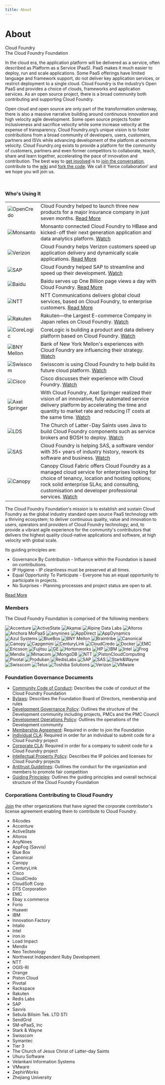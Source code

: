 ```yaml
---
title: About
---
```


# About
<div class='sub-nav-tabs'>
<div class='sub-nav-tab active-tab'>Cloud Foundry</div>
<div class='sub-nav-tab'>The Cloud Foundry Foundation</div>
</div>


<div class='tabs'>
<div class='tab'>

<p>In the cloud era, the application platform will be delivered as a service, often described as Platform as a Service (PaaS). PaaS makes it much easier to deploy, run and scale applications. Some PaaS offerings have limited language and framework support, do not deliver key application services, or restrict deployment to a single cloud. Cloud Foundry is the industry’s Open PaaS and provides a choice of clouds, frameworks and application services. As an open source project, there is a broad community both contributing and supporting Cloud Foundry.</p>

<p>Open cloud and open source are only part of the transformation underway, there is also a massive narrative building around continuous innovation and high velocity agile development. Some open source projects foster inclusiveness and sacrifice velocity while some increase velocity at the expense of transparency. Cloud Foundry.org’s unique vision is to foster contributions from a broad community of developers, users, customers, partners and ISVs while advancing development of the platform at extreme velocity. Cloud Foundry.org exists to provide a platform for the community of customers, partners and even former competitors to collaborate, teach, share and learn together, accelerating the pace of innovation and contribution.  The best way to <a href='/get-in'>get involved</a> is to <a href='https://groups.google.com/a/cloudfoundry.org/forum/?fromgroups#!forum/vcap-dev' target="_blank">join the conversation</a>, contribute to the <a href='https://github.com/cloudfoundry-community/cf-docs-contrib/wiki' target="_blank">wiki</a> and <a href='https://github.com/cloudfoundry' target="_blank">fork the code</a>. We call it ‘fierce collaboration’ and we hope you will join us.</p>

<br>


<h3>Who's Using It</h3>

<table class="user-table">
  <tbody>
    <tr>
      <td><img alt="OpenCredo" src="/images/users/CustomerLogo_OpenCredo.png"></td>
      <td>Cloud Foundry helped to launch three new products for a major insurance company in just seven months. <a href="http://blog.cloudfoundry.org/2012/03/22/how-opencredo-launched-three-new-products-in-seven-months-with-cloud-foundry/">Read More</a></td>
    </tr>
    <tr>
      <td><img alt="Monsanto" src="/images/users/CustomerLogo_MonsantoEng.png"></td>
      <td>Monsanto connected Cloud Foundry to HBase and kicked-off their next generation application and data analytics platform. <a href="https://www.youtube.com/watch?v=RJCB7OGeY9o&amp;amp;index=23&amp;amp;list=PLAdzTan_eSPQddps0wSNIMaYNYjMLV73X">Watch</a></td>
    </tr>
    <tr>
      <td><img alt="Verizon" src="/images/users/CustomerLogo_Verizon.png"></td>
      <td>Cloud Foundry helps Verizon customers speed up application delivery and dynamically scale applications. <a href="http://newscenter.verizon.com/corporate/news-articles/2013/11-12-open-cloud-innovation-with-pivotal/">Read More</a></td>
    </tr>
    <tr>
      <td><img alt="SAP" src="/images/users/CustomerLogo_SAP.png"></td>
      <td>Cloud Foundry helped SAP to streamline and speed up their development. <a href="https://www.youtube.com/watch?v=A8kEfY7bA_8&amp;amp;index=17&amp;amp;list=PLAdzTan_eSPQddps0wSNIMaYNYjMLV73X">Watch</a></td>
    </tr>
    <tr>
      <td><img alt="Baidu" src="/images/users/CustomerLogo_Baidu.png"></td>
      <td>Baidu serves up One Billion page views a day with Cloud Foundry. <a href="http://www.slideshare.net/wattersjames/baidu-cloudfoundry-english-24626493">Read More</a></td>
    </tr>
    <tr>
      <td><img alt="NTT" src="/images/users/CustomerLogo_NTT.png"></td>
      <td>NTT Communications delivers global cloud services, based on Cloud Foundry, to enterprise customers. <a href="https://www.youtube.com/watch?v=VWPiI7jKFqM&amp;amp;index=63&amp;amp;list=PLAdzTan_eSPQddps0wSNIMaYNYjMLV73X">Read More</a></td>
    </tr>
    <tr>
      <td><img alt="Rakuten" src="/images/users/CustomerLogo_Rakuten.png"></td>
      <td>Rakuten—the Largest E-commerce Company in Japan relies on Cloud Foundry. <a href="https://www.youtube.com/watch?v=WBGtIZ4WIH4&amp;amp;index=64&amp;amp;list=PLAdzTan_eSPQddps0wSNIMaYNYjMLV73X">Watch</a></td>
    </tr>
    <tr>
      <td><img alt="CoreLogic" src="/images/users/CustomerLogo_CoreLogic.png"></td>
      <td>CoreLogic is building a product and data delivery platform based on Cloud Foundry. <a href="https://www.youtube.com/watch?v=HZWkfOe1-tc&amp;amp;index=24&amp;amp;list=PLAdzTan_eSPQddps0wSNIMaYNYjMLV73X">Watch</a></td>
    </tr>
    <tr>
      <td><img alt="BNY Mellon" src="/images/users/bnymellon.png"></td>
      <td>Bank of New York Mellon's experiences with Cloud Foundry are influencing their strategy. <a href="https://www.youtube.com/watch?v=eJ1j6qezthY&amp;amp;index=6&amp;amp;list=PLAdzTan_eSPQddps0wSNIMaYNYjMLV73X">Watch</a></td>
    </tr>
    <tr>
      <td><img alt="Swisscom" src="/images/users/Swisscom.png"></td>
      <td>Swisscom is using Cloud Foundry to help build its future cloud platform. <a href="https://www.youtube.com/watch?v=fNSgltgW8AA&amp;amp;index=7&amp;amp;list=PLAdzTan_eSPQddps0wSNIMaYNYjMLV73X">Watch</a></td>
    </tr>
    <tr>
      <td><img alt="Cisco" src="/images/users/Cisco.png"></td>
      <td>Cisco discusses their experience with Cloud Foundry. <a href="https://www.youtube.com/watch?v=peBL1QsZgcg&amp;amp;index=10&amp;amp;list=PLAdzTan_eSPQddps0wSNIMaYNYjMLV73X">Watch</a></td>
    </tr>
    <tr>
      <td><img alt="Axel Springer" src="/images/users/axelspringer.png"></td>
      <td>With Cloud Foundry, Axel Springer realized their vision of an innovative, fully automated service delivery platform by accelerating the time and quantity to market rate and reducing IT costs at the same time. <a href="https://www.youtube.com/watch?v=GKJ6YgIZm88&amp;amp;index=18&amp;amp;list=PLAdzTan_eSPQddps0wSNIMaYNYjMLV73X">Watch</a></td>
    </tr>
    <tr>
      <td><img alt="LDS" src="/images/users/lds.png"></td>
      <td>The Church of Latter-Day Saints uses Java to build Cloud Foundry components such as service brokers and BOSH to deploy. <a href="https://www.youtube.com/watch?v=LCC1q6tpawY&amp;amp;index=32&amp;amp;list=PLAdzTan_eSPQddps0wSNIMaYNYjMLV73X">Watch</a></td>
    </tr>
    <tr>
      <td><img alt="SAS" src="/images/users/sas.png"></td>
      <td>Cloud Foundry is helping SAS, a software vendor with 35+ years of industry history, rework its software and business. <a href="https://www.youtube.com/watch?v=jFt0jp34lqA&amp;amp;index=40&amp;amp;list=PLAdzTan_eSPQddps0wSNIMaYNYjMLV73X">Watch</a></td>
    </tr>
    <tr>
      <td><img alt="Canopy" src="/images/users/canopy.png"></td>
      <td>Canopy Cloud Fabric offers Cloud Foundry as a managed cloud service for enterprises looking for choice of tenancy, location and hosting options; rock solid enterprise SLAs; and consulting, customisation and developer professional services. <a href="https://www.youtube.com/watch?v=YMNt6Gn3yaI">Watch</a></td>
    </tr>
  </tbody>
</table>



</div>

<div class='tab'>


<p>The Cloud Foundry Foundation's mission is to establish and sustain Cloud Foundry as the global industry standard open source PaaS technology with a thriving ecosystem; to deliver continuous quality, value and innovation to users, operators and providers of Cloud Foundry technology; and, to provide a vibrant agile experience for the community's contributors that delivers the highest quality cloud-native applications and software, at high velocity with global scale.</p>


<p>Its guiding principles are:</p>

<ul>
  <li>Governance By Contribution - Influence within the Foundation is based on contributions.</li>
  <li>IP Hygiene - IP cleanliness must be preserved at all times.</li>
  <li>Equal Opportunity To Participate - Everyone has an equal opportunity to participate in projects.</li>
  <li>No Surprises - Planning processes and project status are open to all.</li>
</ul>

<p><a href="http://www.pivotal.io/platform-as-a-service/press-release/06092014-cloud-foundry-foundation-adds-swisscom-to-roster" target="_blank">Read More</a></p>


<h3>Members</h3>

<p>The Cloud Foundry Foundation is comprised of the following members:</p>


<p class="foundation-table"><img alt="Accenture" src="/images/foundation/Accenture.png">
<img alt="ActiveState" src="/images/foundation/ActiveState.png">
<img alt="Akamai" src="/images/foundation/akamai.png">
<img alt="Alpine Data Labs" src="/images/foundation/AlpineDataLabs.png">
<img alt="Altoros" src="/images/foundation/Altoros.png">
<img alt="Anchora MoPaaS" src="/images/foundation/mopaas.png">
<img alt="anynines" src="/images/foundation/anynines.png">
<img alt="AppDirect" src="/images/foundation/AppDirect.png">
<img alt="AppDynamics" src="/images/foundation/AppDynamics.png">
<img alt="Azul Systems" src="/images/foundation/AzulSystems.png">
<img alt="BlueBox" src="/images/foundation/BlueBox.png">
<img alt="BNY Mellon" src="/images/foundation/BNYMellon.png">
<img alt="Braintribe" src="/images/foundation/BT_black_on_white.png">
<img alt="Canonical" src="/images/foundation/Canonical.png">
<img alt="Canopy" src="/images/foundation/canopy.png">
<img alt="Capgemini" src="/images/foundation/Capgemini.png">
<img alt="CenturyLink" src="/images/foundation/CenturyLink.png">
<img alt="CloudCredo" src="/images/foundation/CloudCredo.png">
<img alt="Docker" src="/images/foundation/Docker.png">
<img alt="EMC" src="/images/foundation/EMC.png">
<img alt="Ericsson" src="/images/foundation/Ericsson.png">
<img alt="Fujitsu" src="/images/foundation/Fujitsu_Logo.png">
<img alt="GE" src="/images/foundation/GE.png">
<img alt="Hortonworks" src="/images/foundation/Hortonworks_Logo.png">
<img alt="HP" src="/images/foundation/HP.png">
<img alt="IBM" src="/images/foundation/IBM.png">
<img alt="Intel" src="/images/foundation/Intel.png">
<img alt="jFrog" src="/images/foundation/jFrog.png">
<img alt="Mendix" src="/images/foundation/mendix.png">
<img alt="Mimacom" src="/images/foundation/Mimacom_Logo.png">
<img alt="MongoDB" src="/images/foundation/MongoDB.png">
<img alt="NTT" src="/images/foundation/NTT.png">
<img alt="PistonCloudComputing" src="/images/foundation/PistonCloudComputing.png">
<img alt="Pivotal" src="/images/foundation/Pivotal.png">
<img alt="Produban" src="/images/foundation/Produban.png">
<img alt="RedisLabs" src="/images/foundation/RedisLabs.png">
<img alt="SAP" src="/images/foundation/SAP.png">
<img alt="SAS" src="/images/foundation/SAS_Logo.png">
<img alt="Stark&amp;Wayne" src="/images/foundation/Stark&Wayne.png">
<img alt="Swisscom" src="/images/foundation/Swisscom.png">
<img alt="Telus" src="/images/foundation/Telus.png">
<img alt="Toshiba Solutions" src="/images/foundation/toshiba.png">
<img alt="Verizon" src="/images/foundation/Verizon.png">
<img alt="VMware" src="/images/foundation/VMware.png"></p>


<h3>Foundation Governance Documents</h3>
<ul>
<li><a href='/pdfs/CFF_Code_of_Conduct.pdf' target="_blank">Community Code of Conduct</a>: Describes the code of conduct of the Cloud Foundry Foundation</li>
<li><a href='/pdfs/CFF_Bylaws.pdf' target="_blank">Bylaws</a>: Describes the Foundation Board of Directors, membership and rules</li>
<li><a href='/pdfs/CFF_Development_Governance.pdf' target="_blank">Development Governance Policy</a>: Outlines the structure of the Development community including projects, PMCs and the PMC Council</li>
<li><a href='/pdfs/CFF_Development_Operations_Policy.pdf' target="_blank">Development Operations Policy</a>: Outlines the operations of the Development community</li>
<li><a href='/pdfs/CFF_Membership_Agreement.pdf' target="_blank">Membership Agreement</a>: Required in order to join the Foundation</li>
<li><a href='/pdfs/CFF_Individual_CLA.pdf' target="_blank">Individual CLA</a>: Required in order for an individual to submit code for a Cloud Foundry project</li>
<li><a href='/pdfs/CFF_Corporate_CLA.pdf' target="_blank">Corporate CLA</a>: Required in order for a company to submit code for a Cloud Foundry project</li>
<li><a href='/pdfs/CFF_IP_Policy.pdf' target="_blank">Intellectual Property Policy</a>: Describes the IP policies and licenses for Cloud Foundry projects</li>
<li><a href='/pdfs/CFF_Antitrust.pdf' target="_blank">Antitrust Guidelines</a>: Outlines the conduct for the organization and members to promote fair competition</li>
<li><a href='/pdfs/CFF_Guiding_Principles.pdf' target="_blank">Guiding Principles</a>: Outlines the guiding principles and overall technical structure of the Cloud Foundry Foundation</li>
</ul>



</div>
</div>


<div class="right">
<h3>Corporations Contributing to Cloud Foundry</h3>
<p><a href="https://github.com/cloudfoundry/cloud_controller_ng/blob/master/CONTRIBUTING.md" target="_blank">Join</a> the other organizations that have signed the corporate contributor's license agreement enabling them to contribute to Cloud Foundry.</p>
<ul>
<li>84codes</li>
<li>Accenture</li>
<li>ActiveState</li>
<li>Altoros</li>
<li>AnyNines</li>
<li>AppFog (Savvis)</li>
<li>Blue Box</li>
<li>Canonical</li>
<li>Canopy</li>
<li>CenturyLink</li>
<li>Cisco</li>
<li>CloudCredo</li>
<li>CloudSoft Corp</li>
<li>DTS Corporation</li>
<li>EMC</li>
<li>Ebay x.commerce</li>
<li>Forio</li>
<li>Huawei</li>
<li>IBM</li>
<li>Innovation Factory</li>
<li>Intalio</li>
<li>Intel</li>
<li>iron.io</li>
<li>Load Impact</li>
<li>Mendix</li>
<li>Neo Technology</li>
<li>Northwest Independent Ruby Development</li>
<li>NTT</li>
<li>OGIS-RI</li>
<li>Orange</li>
<li>Piston Cloud</li>
<li>Pivotal</li>
<li>Rackspace</li>
<li>Rakuten</li>
<li>Redis Labs</li>
<li>SAP</li>
<li>Savvis</li>
<li>Sebula Bilisim Tek. LTD STI</li>
<li>SendGrid</li>
<li>SM-ePaaS, Inc</li>
<li>Stark & Wayne</li>
<li>Swisscom</li>
<li>Symantec</li>
<li>Tier 3</li>
<li>The Church of Jesus Christ of Latter-day Saints</li>
<li>Uhuru Software</li>
<li>Velankani Information Systems</li>
<li>VMware</li>
<li>ZephirWorks</li>
<li>Zhejiang University</li>
</ul>
</div>


